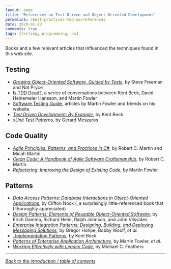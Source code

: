 ```yaml
---
layout: page
title: "References on Test-Driven and Object Oriented Development"
permalink: /best-practices-tdd-oo/references
date: 2020-01-12
comments: true
tags: [testing, programming, oo]
---
```


Books and a few relevant articles that influenced the techniques found in this web site.

## Testing

* _[Growing Object-Oriented Software, Guided by Tests](http://www.growing-object-oriented-software.com/)_, by Steve Freeman and Nat Pryce
* [Is TDD Dead?](https://martinfowler.com/articles/is-tdd-dead/), a series of conversations between Kent Beck, David Heinemeier Hansson, and Martin Fowler
* [Software Testing Guide](https://martinfowler.com/testing), articles by Martin Fowler and friends on his website
* _[Test Driven Development: By Example](https://www.goodreads.com/book/show/387190.Test_Driven_Development)_, by Kent Beck
* _[xUnit Test Patterns](http://xunitpatterns.com/)_, by Gerard Meszaros

## Code Quality

* _[Agile Principles, Patterns, and Practices in C#](https://www.oreilly.com/library/view/agile-principles-patterns/0131857258/)_, by Robert C. Martin and Micah Martin
* _[Clean Code: A Handbook of Agile Software Craftsmanship](http://www.informit.com/store/clean-code-a-handbook-of-agile-software-craftsmanship-9780132350884)_, by Robert C. Martin
* _[Refactoring: Improving the Design of Existing Code](https://refactoring.com/)_, by Martin Fowler

## Patterns

* _[Data Access Patterns: Database Interactions in Object-Oriented Applications](https://www.amazon.com/Data-Access-Patterns-Interactions-Object-Oriented/dp/0321555627)_, by Clifton Nock (_a surprisingly little-referenced book that I thoroughly appreciated)
* _[Design Patterns: Elements of Reusable Object-Oriented Software](http://www.informit.com/store/design-patterns-elements-of-reusable-object-oriented-9780201633610)_, by Erich Gamma, Richard Helm, Ralph Johnson, and John Vlissides
* _[Enterprise Integration Patterns: Designing, Building, and Deploying Messaging Solutions](https://www.enterpriseintegrationpatterns.com/)_, by Gregor Hohpe, Bobby Woolf, _et al._
* _[Implementation Patterns](https://www.oreilly.com/library/view/implementation-patterns/9780321413093/), by Kent Beck
* _[Patterns of Enterprise Application Architecture](https://martinfowler.com/books/eaa.html)_, by Martin Fowler, _et al._
* _[Working Effectively with Legacy Code](https://www.goodreads.com/book/show/44919.Working_Effectively_with_Legacy_Code)_, by Michael C. Feathers

------------------------------

_[Back to the introduction / table of contents](intro)_
